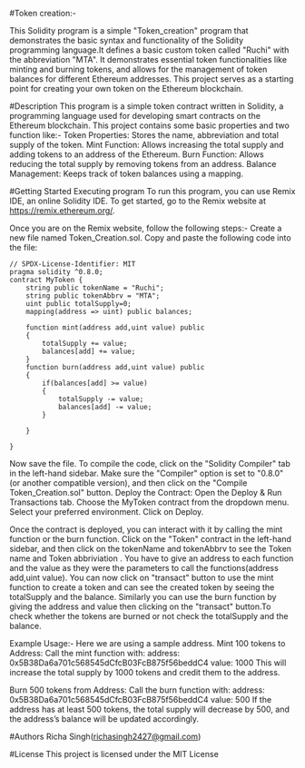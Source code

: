 #Token creation:-

This Solidity program is a simple "Token_creation" program that demonstrates the basic syntax and functionality of the Solidity programming language.It defines a basic custom token called "Ruchi" with the abbreviation "MTA". It demonstrates essential token functionalities like minting and burning tokens, and allows for the management of token balances for different Ethereum addresses. This project serves as a starting point for creating your own token on the Ethereum blockchain.

#Description
This program is a simple token contract written in Solidity, a programming language used for developing smart contracts on the Ethereum blockchain. This project contains some basic properties and two function like:-
Token Properties: Stores the name, abbreviation and total supply of the token.
Mint Function: Allows increasing the total supply and adding tokens to an address of the Ethereum.
Burn Function: Allows reducing the total supply by removing tokens from an address.
Balance Management: Keeps track of token balances using a mapping.

#Getting Started
Executing program
To run this program, you can use Remix IDE, an online Solidity IDE. To get started, go to the Remix website at https://remix.ethereum.org/.

Once you are on the Remix website, follow the following steps:-
Create a new file named Token_Creation.sol.
Copy and paste the following code into the file:
````
// SPDX-License-Identifier: MIT
pragma solidity ^0.8.0;
contract MyToken {
    string public tokenName = "Ruchi";
    string public tokenAbbrv = "MTA";
    uint public totalSupply=0;
    mapping(address => uint) public balances;

    function mint(address add,uint value) public 
    {
        totalSupply += value;
        balances[add] += value;
    }
    function burn(address add,uint value) public 
    {
        if(balances[add] >= value)
        {
            totalSupply -= value;
            balances[add] -= value; 
        }
        
    }

}
````
Now save the file.
To compile the code, click on the "Solidity Compiler" tab in the left-hand sidebar. 
Make sure the "Compiler" option is set to "0.8.0" (or another compatible version), and then click on the "Compile Token_Creation.sol" button.
Deploy the Contract:
Open the Deploy & Run Transactions tab.
Choose the MyToken contract from the dropdown menu.
Select your preferred environment.
Click on Deploy.

Once the contract is deployed, you can interact with it by calling the mint function or the burn function. Click on the "Token" contract in the left-hand sidebar, and then click on the tokenName and tokenAbbrv to see the Token name and Token abbriviation .
You have to give an address to each function and the value as they were the parameters to call the functions(address add,uint value).
You can now click on "transact" button to use the mint function to create a token and can see the created token by seeing the totalSupply and the balance.
Similarly you can use the burn function by giving the address and value then clicking on the "transact" button.To check whether the tokens are burned or not check the totalSupply and the balance.

Example Usage:-
Here we are using a sample address.
Mint 100 tokens to Address:
Call the mint function with:
address: 0x5B38Da6a701c568545dCfcB03FcB875f56beddC4
value: 1000
This will increase the total supply by 1000 tokens and credit them to the address.

Burn 500 tokens from Address:
Call the burn function with:
address: 0x5B38Da6a701c568545dCfcB03FcB875f56beddC4
value: 500
If the address has at least 500 tokens, the total supply will decrease by 500, and the address’s balance will be updated accordingly.

#Authors
Richa Singh(richasingh2427@gmail.com)

#License
This project is licensed under the MIT License
